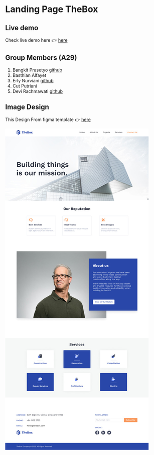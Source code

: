 # Landing Page TheBox

## Live demo

Check live demo here 👉️ [here]( https://thebox-fga.netlify.app/ )

## Group Members (A29)

1. Bangkit Prasetyo  [github]( https://github.com/kidtzz ) 
2. Basthian Alfayet 
3. Erly Nurviani  [github]( https://github.com/erlynurviani  ) 
4. Cut Putriani  
5. Devi Rachmawati [github]( https://github.com/greenteak7  ) 

## Image Design 
This Design From figma template 👉️ [here]( https://www.figma.com/file/tqiisSSQfdAmNcfyVCpdiD/Responsive%2FComponents-Landing-Page---Construction-Company-(Community) )

![Test Image 3](/design.jpg)



